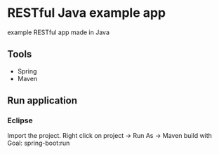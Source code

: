# RESTful Java example app

example RESTful app made in Java

## Tools

  * Spring
  * Maven

## Run application

### Eclipse 

Import the project.
Right click on project -> Run As -> Maven build 
with Goal: spring-boot:run